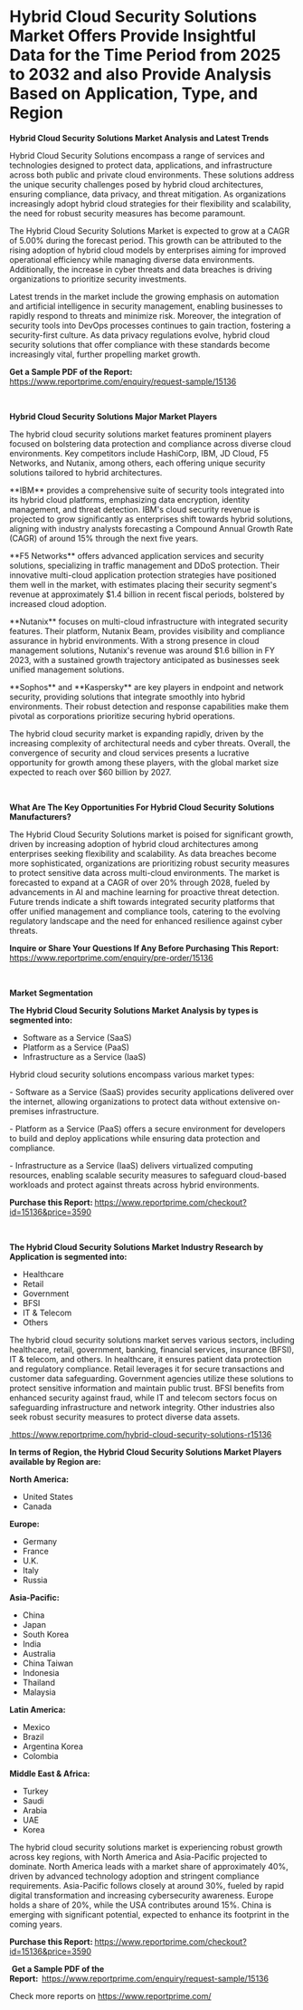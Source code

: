 <p><h1>Hybrid Cloud Security Solutions Market Offers Provide Insightful Data for the Time Period from 2025 to 2032 and also Provide Analysis Based on Application, Type, and Region</h1></p><p><strong>Hybrid Cloud Security Solutions Market Analysis and Latest Trends</strong></p>
<p><p>Hybrid Cloud Security Solutions encompass a range of services and technologies designed to protect data, applications, and infrastructure across both public and private cloud environments. These solutions address the unique security challenges posed by hybrid cloud architectures, ensuring compliance, data privacy, and threat mitigation. As organizations increasingly adopt hybrid cloud strategies for their flexibility and scalability, the need for robust security measures has become paramount.</p><p>The Hybrid Cloud Security Solutions Market is expected to grow at a CAGR of 5.00% during the forecast period. This growth can be attributed to the rising adoption of hybrid cloud models by enterprises aiming for improved operational efficiency while managing diverse data environments. Additionally, the increase in cyber threats and data breaches is driving organizations to prioritize security investments. </p><p>Latest trends in the market include the growing emphasis on automation and artificial intelligence in security management, enabling businesses to rapidly respond to threats and minimize risk. Moreover, the integration of security tools into DevOps processes continues to gain traction, fostering a security-first culture. As data privacy regulations evolve, hybrid cloud security solutions that offer compliance with these standards become increasingly vital, further propelling market growth.</p></p>
<p><strong>Get a Sample PDF of the Report:&nbsp;</strong> <a href="https://www.reportprime.com/enquiry/request-sample/15136?utm_campaign=2452&utm_medium=2&utm_source=Github&utm_content=ia&utm_term=20032025&utm_id=hybrid-cloud-security-solutions">https://www.reportprime.com/enquiry/request-sample/15136</a></p>
<p>&nbsp;</p>
<p><strong>Hybrid Cloud Security Solutions Major Market Players</strong></p>
<p><p>The hybrid cloud security solutions market features prominent players focused on bolstering data protection and compliance across diverse cloud environments. Key competitors include HashiCorp, IBM, JD Cloud, F5 Networks, and Nutanix, among others, each offering unique security solutions tailored to hybrid architectures.</p><p>**IBM** provides a comprehensive suite of security tools integrated into its hybrid cloud platforms, emphasizing data encryption, identity management, and threat detection. IBM's cloud security revenue is projected to grow significantly as enterprises shift towards hybrid solutions, aligning with industry analysts forecasting a Compound Annual Growth Rate (CAGR) of around 15% through the next five years.</p><p>**F5 Networks** offers advanced application services and security solutions, specializing in traffic management and DDoS protection. Their innovative multi-cloud application protection strategies have positioned them well in the market, with estimates placing their security segment's revenue at approximately $1.4 billion in recent fiscal periods, bolstered by increased cloud adoption.</p><p>**Nutanix** focuses on multi-cloud infrastructure with integrated security features. Their platform, Nutanix Beam, provides visibility and compliance assurance in hybrid environments. With a strong presence in cloud management solutions, Nutanix's revenue was around $1.6 billion in FY 2023, with a sustained growth trajectory anticipated as businesses seek unified management solutions.</p><p>**Sophos** and **Kaspersky** are key players in endpoint and network security, providing solutions that integrate smoothly into hybrid environments. Their robust detection and response capabilities make them pivotal as corporations prioritize securing hybrid operations.</p><p>The hybrid cloud security market is expanding rapidly, driven by the increasing complexity of architectural needs and cyber threats. Overall, the convergence of security and cloud services presents a lucrative opportunity for growth among these players, with the global market size expected to reach over $60 billion by 2027.</p></p>
<p>&nbsp;</p>
<p><strong>What Are The Key Opportunities For Hybrid Cloud Security Solutions Manufacturers?</strong></p>
<p><p>The Hybrid Cloud Security Solutions market is poised for significant growth, driven by increasing adoption of hybrid cloud architectures among enterprises seeking flexibility and scalability. As data breaches become more sophisticated, organizations are prioritizing robust security measures to protect sensitive data across multi-cloud environments. The market is forecasted to expand at a CAGR of over 20% through 2028, fueled by advancements in AI and machine learning for proactive threat detection. Future trends indicate a shift towards integrated security platforms that offer unified management and compliance tools, catering to the evolving regulatory landscape and the need for enhanced resilience against cyber threats.</p></p>
<p><strong>Inquire or Share Your Questions If Any Before Purchasing This Report:</strong> <a href="https://www.reportprime.com/enquiry/pre-order/15136?utm_campaign=2452&utm_medium=2&utm_source=Github&utm_content=ia&utm_term=20032025&utm_id=hybrid-cloud-security-solutions">https://www.reportprime.com/enquiry/pre-order/15136</a></p>
<p>&nbsp;</p>
<p><strong>Market Segmentation</strong></p>
<p><strong>The Hybrid Cloud Security Solutions Market Analysis by types is segmented into:</strong></p>
<p><ul><li>Software as a Service (SaaS)</li><li>Platform as a Service (PaaS)</li><li>Infrastructure as a Service (IaaS)</li></ul></p>
<p><p>Hybrid cloud security solutions encompass various market types: </p><p>- Software as a Service (SaaS) provides security applications delivered over the internet, allowing organizations to protect data without extensive on-premises infrastructure. </p><p>- Platform as a Service (PaaS) offers a secure environment for developers to build and deploy applications while ensuring data protection and compliance. </p><p>- Infrastructure as a Service (IaaS) delivers virtualized computing resources, enabling scalable security measures to safeguard cloud-based workloads and protect against threats across hybrid environments.</p></p>
<p><strong>Purchase this Report:&nbsp;</strong><a href="https://www.reportprime.com/checkout?id=15136&price=3590&utm_campaign=2452&utm_medium=2&utm_source=Github&utm_content=ia&utm_term=20032025&utm_id=hybrid-cloud-security-solutions">https://www.reportprime.com/checkout?id=15136&price=3590</a></p>
<p>&nbsp;</p>
<p><strong>The Hybrid Cloud Security Solutions Market Industry Research by Application is segmented into:</strong></p>
<p><ul><li>Healthcare</li><li>Retail</li><li>Government</li><li>BFSI</li><li>IT & Telecom</li><li>Others</li></ul></p>
<p><p>The hybrid cloud security solutions market serves various sectors, including healthcare, retail, government, banking, financial services, insurance (BFSI), IT & telecom, and others. In healthcare, it ensures patient data protection and regulatory compliance. Retail leverages it for secure transactions and customer data safeguarding. Government agencies utilize these solutions to protect sensitive information and maintain public trust. BFSI benefits from enhanced security against fraud, while IT and telecom sectors focus on safeguarding infrastructure and network integrity. Other industries also seek robust security measures to protect diverse data assets.</p></p>
<p><a href="https://www.reportprime.com/hybrid-cloud-security-solutions-r15136?utm_campaign=2452&utm_medium=2&utm_source=Github&utm_content=ia&utm_term=20032025&utm_id=hybrid-cloud-security-solutions">&nbsp;https://www.reportprime.com/hybrid-cloud-security-solutions-r15136</a></p>
<p><strong>In terms of Region, the Hybrid Cloud Security Solutions Market Players available by Region are:</strong></p>
<p>
    <p> <strong> North America: </strong>
        <ul>
            <li>United States</li>
            <li>Canada</li>
        </ul>
        </p> 
    <p> <strong> Europe: </strong>
        <ul>
            <li>Germany</li>
            <li>France</li>
            <li>U.K.</li>
            <li>Italy</li>
            <li>Russia</li>
        </ul>
        </p> 
    <p> <strong> Asia-Pacific: </strong>
        <ul>
            <li>China</li>
            <li>Japan</li>
            <li>South Korea</li>
            <li>India</li>
            <li>Australia</li>
            <li>China Taiwan</li>
            <li>Indonesia</li>
            <li>Thailand</li>
            <li>Malaysia</li>
        </ul>
        </p> 
    <p> <strong> Latin America: </strong>
        <ul>
            <li>Mexico</li>
            <li>Brazil</li>
            <li>Argentina Korea</li>
            <li>Colombia</li>
        </ul>
        </p> 
    <p> <strong> Middle East & Africa: </strong>
        <ul>
            <li>Turkey</li>
            <li>Saudi</li>
            <li>Arabia</li>
            <li>UAE</li>
            <li>Korea</li>
        </ul>
    </p>
    </p>
<p><p>The hybrid cloud security solutions market is experiencing robust growth across key regions, with North America and Asia-Pacific projected to dominate. North America leads with a market share of approximately 40%, driven by advanced technology adoption and stringent compliance requirements. Asia-Pacific follows closely at around 30%, fueled by rapid digital transformation and increasing cybersecurity awareness. Europe holds a share of 20%, while the USA contributes around 15%. China is emerging with significant potential, expected to enhance its footprint in the coming years.</p></p>
<p><strong>Purchase this Report: </strong><a href="https://www.reportprime.com/checkout?id=15136&price=3590&utm_campaign=2452&utm_medium=2&utm_source=Github&utm_content=ia&utm_term=20032025&utm_id=hybrid-cloud-security-solutions">https://www.reportprime.com/checkout?id=15136&price=3590</a></p>
<p>&nbsp;<strong>Get a Sample PDF of the Report:&nbsp;&nbsp;</strong><a href="https://www.reportprime.com/enquiry/request-sample/15136?utm_campaign=2452&utm_medium=2&utm_source=Github&utm_content=ia&utm_term=20032025&utm_id=hybrid-cloud-security-solutions">https://www.reportprime.com/enquiry/request-sample/15136</a></p>
<p><strong></strong></p>
<p>Check more reports on <a href="https://www.reportprime.com/?utm_campaign=2452&utm_medium=2&utm_source=Github&utm_content=ia&utm_term=20032025&utm_id=hybrid-cloud-security-solutions">https://www.reportprime.com/</a></p>